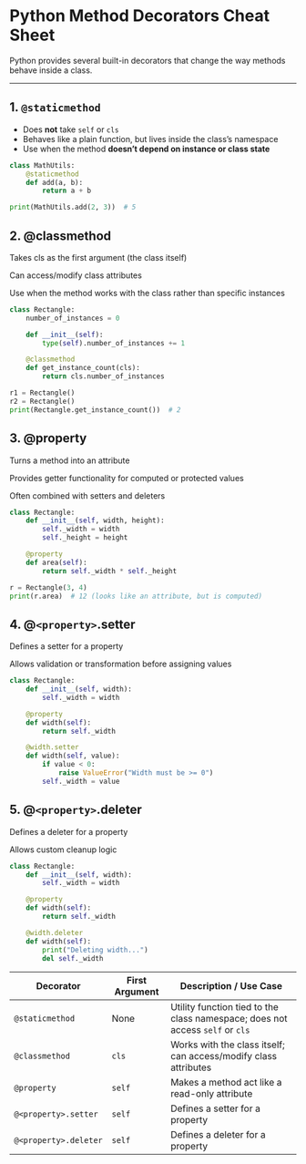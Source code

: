 # Python Method Decorators Cheat Sheet

Python provides several built-in decorators that change the way methods behave inside a class.  

---

## 1. `@staticmethod`

- Does **not** take `self` or `cls`
- Behaves like a plain function, but lives inside the class’s namespace
- Use when the method **doesn’t depend on instance or class state**

```python
class MathUtils:
    @staticmethod
    def add(a, b):
        return a + b

print(MathUtils.add(2, 3))  # 5
```

## 2. @classmethod
Takes cls as the first argument (the class itself)

Can access/modify class attributes

Use when the method works with the class rather than specific instances

```python
class Rectangle:
    number_of_instances = 0

    def __init__(self):
        type(self).number_of_instances += 1

    @classmethod
    def get_instance_count(cls):
        return cls.number_of_instances

r1 = Rectangle()
r2 = Rectangle()
print(Rectangle.get_instance_count())  # 2
```

## 3. @property
Turns a method into an attribute

Provides getter functionality for computed or protected values

Often combined with setters and deleters

```python
class Rectangle:
    def __init__(self, width, height):
        self._width = width
        self._height = height

    @property
    def area(self):
        return self._width * self._height

r = Rectangle(3, 4)
print(r.area)  # 12 (looks like an attribute, but is computed)
```

## 4. @`<property>`.setter
Defines a setter for a property

Allows validation or transformation before assigning values

```python
class Rectangle:
    def __init__(self, width):
        self._width = width

    @property
    def width(self):
        return self._width

    @width.setter
    def width(self, value):
        if value < 0:
            raise ValueError("Width must be >= 0")
        self._width = value
```

## 5. @`<property>`.deleter
Defines a deleter for a property

Allows custom cleanup logic

```python
class Rectangle:
    def __init__(self, width):
        self._width = width

    @property
    def width(self):
        return self._width

    @width.deleter
    def width(self):
        print("Deleting width...")
        del self._width
```

| Decorator             | First Argument | Description / Use Case                                      |
|-----------------------|----------------|-------------------------------------------------------------|
| `@staticmethod`       | None           | Utility function tied to the class namespace; does not access `self` or `cls` |
| `@classmethod`        | `cls`          | Works with the class itself; can access/modify class attributes |
| `@property`           | `self`         | Makes a method act like a read-only attribute              |
| `@<property>.setter`  | `self`         | Defines a setter for a property                            |
| `@<property>.deleter` | `self`         | Defines a deleter for a property                           |
